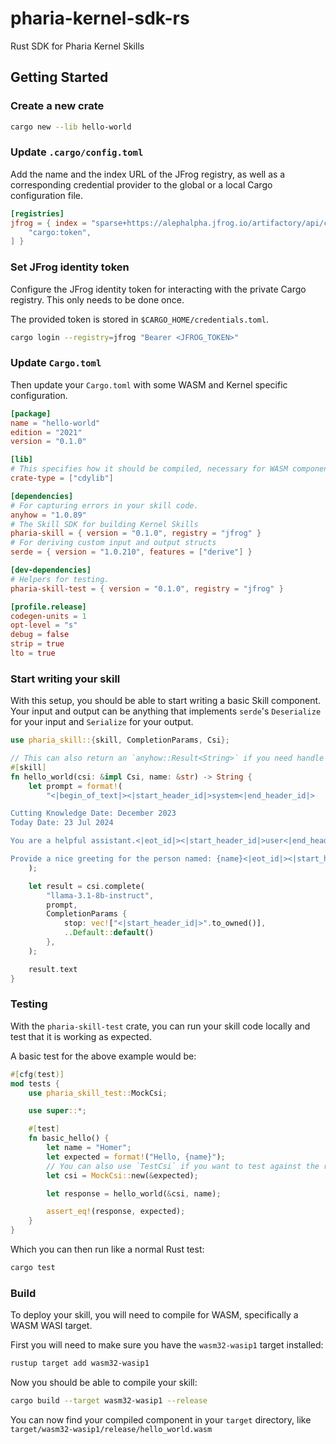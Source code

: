 # pharia-kernel-sdk-rs

Rust SDK for Pharia Kernel Skills

## Getting Started

### Create a new crate

```sh
cargo new --lib hello-world
```

### Update `.cargo/config.toml`

Add the name and the index URL of the JFrog registry, as well as a corresponding credential provider to the global or a local Cargo configuration file.

```toml
[registries]
jfrog = { index = "sparse+https://alephalpha.jfrog.io/artifactory/api/cargo/pharia-kernel-crates/index/", credential-provider = [
    "cargo:token",
] }
```

### Set JFrog identity token

Configure the JFrog identity token for interacting with the private Cargo registry. This only needs to be done once.

The provided token is stored in `$CARGO_HOME/credentials.toml`.

```sh
cargo login --registry=jfrog "Bearer <JFROG_TOKEN>"
```

### Update `Cargo.toml`

Then update your `Cargo.toml` with some WASM and Kernel specific configuration.

```toml
[package]
name = "hello-world"
edition = "2021"
version = "0.1.0"

[lib]
# This specifies how it should be compiled, necessary for WASM components.
crate-type = ["cdylib"]

[dependencies]
# For capturing errors in your skill code.
anyhow = "1.0.89"
# The Skill SDK for building Kernel Skills
pharia-skill = { version = "0.1.0", registry = "jfrog" }
# For deriving custom input and output structs
serde = { version = "1.0.210", features = ["derive"] }

[dev-dependencies]
# Helpers for testing.
pharia-skill-test = { version = "0.1.0", registry = "jfrog" }

[profile.release]
codegen-units = 1
opt-level = "s"
debug = false
strip = true
lto = true
```

### Start writing your skill

With this setup, you should be able to start writing a basic Skill component. Your input and output can be anything that implements `serde`'s `Deserialize` for your input and `Serialize` for your output.

```rust
use pharia_skill::{skill, CompletionParams, Csi};

// This can also return an `anyhow::Result<String>` if you need handle errors.
#[skill]
fn hello_world(csi: &impl Csi, name: &str) -> String {
    let prompt = format!(
        "<|begin_of_text|><|start_header_id|>system<|end_header_id|>

Cutting Knowledge Date: December 2023
Today Date: 23 Jul 2024

You are a helpful assistant.<|eot_id|><|start_header_id|>user<|end_header_id|>

Provide a nice greeting for the person named: {name}<|eot_id|><|start_header_id|>assistant<|end_header_id|>"
    );

    let result = csi.complete(
        "llama-3.1-8b-instruct",
        prompt,
        CompletionParams {
            stop: vec!["<|start_header_id|>".to_owned()],
            ..Default::default()
        },
    );

    result.text
}
```

### Testing

With the `pharia-skill-test` crate, you can run your skill code locally and test that it is working as expected.

A basic test for the above example would be:

```rust
#[cfg(test)]
mod tests {
    use pharia_skill_test::MockCsi;

    use super::*;

    #[test]
    fn basic_hello() {
        let name = "Homer";
        let expected = format!("Hello, {name}");
        // You can also use `TestCsi` if you want to test against the real inference.
        let csi = MockCsi::new(&expected);

        let response = hello_world(&csi, name);

        assert_eq!(response, expected);
    }
}
```

Which you can then run like a normal Rust test:

```sh
cargo test
```

### Build

To deploy your skill, you will need to compile for WASM, specifically a WASM WASI target.

First you will need to make sure you have the `wasm32-wasip1` target installed:

```sh
rustup target add wasm32-wasip1
```

Now you should be able to compile your skill:

```sh
cargo build --target wasm32-wasip1 --release
```

You can now find your compiled component in your `target` directory, like `target/wasm32-wasip1/release/hello_world.wasm`
